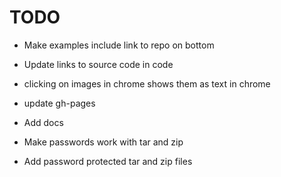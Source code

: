 

# TODO


* Make examples include link to repo on bottom
* Update links to source code in code
* clicking on images in chrome shows them as text in chrome
* update gh-pages
* Add docs

* Make passwords work with tar and zip
* Add password protected tar and zip files
